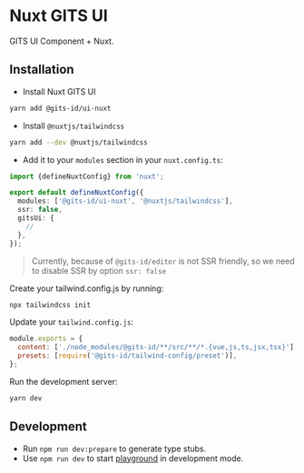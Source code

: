 # Nuxt GITS UI

GITS UI Component + Nuxt.

## Installation

- Install Nuxt GITS UI

```bash
yarn add @gits-id/ui-nuxt
```

- Install `@nuxtjs/tailwindcss`

```bash
yarn add --dev @nuxtjs/tailwindcss
```

- Add it to your `modules` section in your `nuxt.config.ts`:

```ts
import {defineNuxtConfig} from 'nuxt';

export default defineNuxtConfig({
  modules: ['@gits-id/ui-nuxt', '@nuxtjs/tailwindcss'],
  ssr: false,
  gitsUi: {
    //
  },
});
```

> Currently, because of `@gits-id/editor` is not SSR friendly, so we need to disable SSR by option `ssr: false`

Create your tailwind.config.js by running:

```bash
npx tailwindcss init
```

Update your `tailwind.config.js`:

```js
module.exports = {
  content: ['./node_modules/@gits-id/**/src/**/*.{vue,js,ts,jsx,tsx}'],
  presets: [require('@gits-id/tailwind-config/preset')],
};
```

Run the development server:

```bash
yarn dev
```

## Development

- Run `npm run dev:prepare` to generate type stubs.
- Use `npm run dev` to start [playground](./playground) in development mode.
